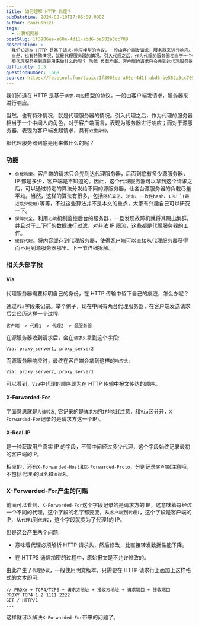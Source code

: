 ```yaml
---
title: 如何理解 HTTP 代理？
pubDatetime: 2024-08-10T17:06:09.000Z
author: caorushizi
tags:
  - 计算机网络
postSlug: 1f3906ee-a60e-4d11-abd6-be582a3cc709
description: >-
  我们知道在 HTTP 是基于请求-响应模型的协议，一般由客户端发请求，服务器来进行响应。
  当然，也有特殊情况，就是代理服务器的情况。引入代理之后，作为代理的服务器相当于一个中间人的角色，对于客户端而言，表现为服务器进行响应；而对于源服务器，表现为客户端发起请求，具有双重身份。
  那代理服务器到底是用来做什么的呢？ 功能 负载均衡。客户端的请求只会先到达代理服务器，后面到底有多少源服务器，IP 都是多
difficulty: 2.5
questionNumber: 1668
source: https://fe.ecool.fun/topic/1f3906ee-a60e-4d11-abd6-be582a3cc709
---
```


我们知道在 HTTP 是基于`请求-响应`模型的协议，一般由客户端发请求，服务器来进行响应。

当然，也有特殊情况，就是代理服务器的情况。引入代理之后，作为代理的服务器相当于一个中间人的角色，对于客户端而言，表现为服务器进行响应；而对于源服务器，表现为客户端发起请求，具有`双重身份`。

那代理服务器到底是用来做什么的呢？

### 功能

- `负载均衡`。客户端的请求只会先到达代理服务器，后面到底有多少源服务器，IP 都是多少，客户端是不知道的。因此，这个代理服务器可以拿到这个请求之后，可以通过特定的算法分发给不同的源服务器，让各台源服务器的负载尽量平均。当然，这样的算法有很多，包括`随机算法`、`轮询`、`一致性hash`、`LRU``(最近最少使用)`等等，不过这些算法并不是本文的重点，大家有兴趣自己可以研究一下。
- `保障安全`。利用`心跳`机制监控后台的服务器，一旦发现故障机就将其踢出集群。并且对于上下行的数据进行过滤，对非法 IP 限流，这些都是代理服务器的工作。
- `缓存代理`。将内容缓存到代理服务器，使得客户端可以直接从代理服务器获得而不用到源服务器那里。下一节详细拆解。

### 相关头部字段

#### Via

代理服务器需要标明自己的身份，在 HTTP 传输中留下自己的痕迹，怎么办呢？

通过`Via`字段来记录。举个例子，现在中间有两台代理服务器，在客户端发送请求后会经历这样一个过程:

```
客户端 -> 代理1 -> 代理2 -> 源服务器
```

在源服务器收到请求后，会在`请求头`拿到这个字段:

```
Via: proxy_server1, proxy_server2
```

而源服务器响应时，最终在客户端会拿到这样的`响应头`:

```
Via: proxy_server2, proxy_server1
```

可以看到，`Via`中代理的顺序即为在 HTTP 传输中报文传达的顺序。

#### X-Forwarded-For

字面意思就是`为谁转发`, 它记录的是`请求方`的`IP`地址(注意，和`Via`区分开，`X-Forwarded-For`记录的是请求方这一个IP)。

#### X-Real-IP

是一种获取用户真实 IP 的字段，不管中间经过多少代理，这个字段始终记录最初的客户端的IP。

相应的，还有`X-Forwarded-Host`和`X-Forwarded-Proto`，分别记录`客户端`(注意哦，不包括代理)的`域名`和`协议名`。

### X-Forwarded-For产生的问题

前面可以看到，`X-Forwarded-For`这个字段记录的是请求方的 IP，这意味着每经过一个不同的代理，这个字段的名字都要变，从`客户端`到`代理1`，这个字段是客户端的 IP，从`代理1`到`代理2`，这个字段就变为了代理1的 IP。

但是这会产生两个问题:

- 意味着代理必须解析 HTTP 请求头，然后修改，比直接转发数据性能下降。

- 在 HTTPS 通信加密的过程中，原始报文是不允许修改的。

由此产生了`代理协议`，一般使用明文版本，只需要在 HTTP 请求行上面加上这样格式的文本即可:

```
// PROXY + TCP4/TCP6 + 请求方地址 + 接收方地址 + 请求端口 + 接收端口
PROXY TCP4 1 2 1111 2222
GET / HTTP/1
...
```

这样就可以解决`X-Forwarded-For`带来的问题了。
